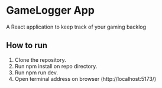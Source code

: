 # GameLogger App

A React application to keep track of your gaming backlog

## How to run

1. Clone the repository.
2. Run npm install on repo directory.
3. Run npm run dev.
4. Open terminal address on browser (http://localhost:5173/)
